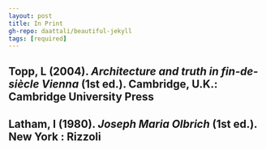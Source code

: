 ```yaml
---
layout: post
title: In Print
gh-repo: daattali/beautiful-jekyll
tags: [required]
---
```


## Topp, L (2004). _Architecture and truth in fin-de-siècle Vienna_ (1st ed.). Cambridge, U.K.: Cambridge University Press


## Latham, I (1980). _Joseph Maria Olbrich_ (1st ed.). New York : Rizzoli
